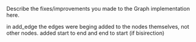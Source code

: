 Describe the fixes/improvements you made to the Graph implementation here.

in add_edge the edges were beging added to the nodes themselves, not other nodes. added start to end and end to start (if bisirection)